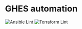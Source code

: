 # GHES automation

[![Ansible Lint](https://github.com/stoelzle/ghes/workflows/Ansible%20Lint/badge.svg)](https://github.com/stoelzle/ghes/actions?query=workflow%3A%22Ansible+Lint%22) [![Terraform Lint](https://github.com/stoelzle/ghes/workflows/Terraform%20Lint/badge.svg)](https://github.com/stoelzle/ghes/actions?query=workflow%3A%22Terraform+Lint%22)
